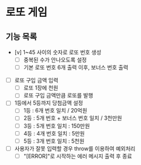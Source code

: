 # 로또 게임

## 기능 목록

- [v] 1~45 사이의 숫자로 로또 번호 생성
  - [ ] 중복된 수가 안나오도록 설정
  - [ ] 기본 로또 번호 6개 출력 이후, 보너스 번호 출력
- [ ] 로또 구입 금액 입력
  - [ ] 로또 1장에 천원
  - [ ] 로또 구입 금액만큼 로또를 발행
- [ ] 1등에서 5등까지 당첨금액 설정
  - [ ] 1등 : 6개 번호 일치 / 20억원
  - [ ] 2등 : 5개 번호 + 보너스 번호 일치 / 3천만원
  - [ ] 3등 : 5개 번호 일치 : 150만원
  - [ ] 4등 : 4개 번호 일치 : 5만원
  - [ ] 5등 : 3개 번호 일치 : 5천원
- [ ] 사용자가 잘못 입력할 경우 throw를 이용하여 예외처리
  - [ ] "[ERROR]"로 시작하는 에러 메시지 출력 후 종료
